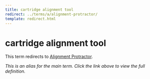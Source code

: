 ```yaml
---
title: cartridge alignment tool
redirect: ../terms/a/alignment-protractor/
template: redirect.html
---
```


# cartridge alignment tool

This term redirects to [Alignment Protractor](../terms/a/alignment-protractor/).

*This is an alias for the main term. Click the link above to view the full definition.*
